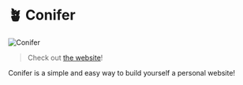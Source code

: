 # 🪴 Conifer

![Conifer](https://user-images.githubusercontent.com/77097223/203958292-dbea71b7-735a-45d5-ab4f-0c2ddc90214f.png)
> Check out [the website](https://conifer.tobyb.dev)!

Conifer is a simple and easy way to build yourself a personal website!
